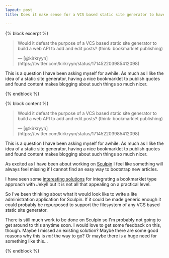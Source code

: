 ```yaml
---
layout: post
title: Does it make sense for a VCS based static site generator to have a lite web administration interface?

---
```


{% block excerpt %}

> Would it defeat the purpose of a VCS based static site generator to build a
> web API to add and edit posts? (think: bookmarklet publishing)
> <footer>— [@kirkryyn](https://twitter.com/kirkryyn/status/171452203985412098)</footer>

This is a question I have been asking myself for awhile. As much as I like the
idea of a static site generator, having a nice bookmarklet to publish quotes
and found content makes blogging about such things so much nicer.

{% endblock %}

{% block content %}

> Would it defeat the purpose of a VCS based static site generator to build a
> web API to add and edit posts? (think: bookmarklet publishing)
> <footer>— [@kirkryyn](https://twitter.com/kirkryyn/status/171452203985412098)</footer>

This is a question I have been asking myself for awhile. As much as I like the
idea of a static site generator, having a nice bookmarklet to publish quotes
and found content makes blogging about such things so much nicer.

As excited as I have been about working on [Sculpin](http://getsculpin.com) I
feel like something will always feel missing if I cannot find an easy way to
bootstrap new articles.

I have seen some [interesting solutions](http://jonathanbuys.com/04-05-2011/Jekyll_Bookmarklet.html)
for integrating a bookmarklet type approach with Jekyll but it is not all
that appealing on a practical level.

So I've been thinking about what it would look like to write a lite administration
application for Sculpin. If it could be made generic enough it could probably be
repurposed to support the filesystem of any VCS based static site generator.

There is still much work to be done on Sculpin so I'm probably not going to get
around to this anytime soon. I would love to get some feedback on this, though.
Maybe I missed an existing solution? Maybe there are some good reasons why this
is *not* the way to go? Or maybe there is a huge need for something like this…

{% endblock %}